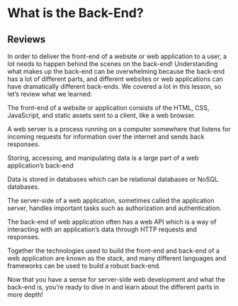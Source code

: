 # What is the Back-End?

## Reviews

In order to deliver the front-end of a website or web application to a user, a lot needs to happen behind the scenes on the back-end! Understanding what makes up the back-end can be overwhelming because the back-end has a lot of different parts, and different websites or web applications can have dramatically different back-ends. We covered a lot in this lesson, so let’s review what we learned:

The front-end of a website or application consists of the HTML, CSS, JavaScript, and static assets sent to a client, like a web browser.

A web server is a process running on a computer somewhere that listens for incoming requests for information over the internet and sends back responses.

Storing, accessing, and manipulating data is a large part of a web application’s back-end

Data is stored in databases which can be relational databases or NoSQL databases.

The server-side of a web application, sometimes called the application server, handles important tasks such as authorization and authentication.

The back-end of web application often has a web API which is a way of interacting with an application’s data through HTTP requests and responses.

Together the technologies used to build the front-end and back-end of a web application are known as the stack, and many different languages and frameworks can be used to build a robust back-end.

Now that you have a sense for server-side web development and what the back-end is, you’re ready to dive in and learn about the different parts in more depth!
